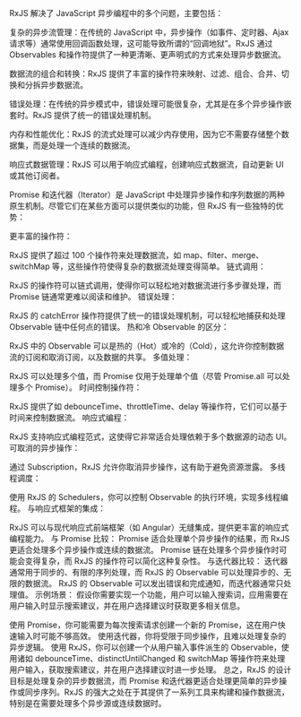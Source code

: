 RxJS 解决了 JavaScript 异步编程中的多个问题，主要包括：

复杂的异步流管理：在传统的 JavaScript 中，异步操作（如事件、定时器、Ajax 请求等）通常使用回调函数处理，这可能导致所谓的“回调地狱”。RxJS 通过 Observables 和操作符提供了一种更清晰、更声明式的方式来处理异步数据流。

数据流的组合和转换：RxJS 提供了丰富的操作符来映射、过滤、组合、合并、切换和分拆异步数据流。

错误处理：在传统的异步模式中，错误处理可能很复杂，尤其是在多个异步操作嵌套时。RxJS 提供了统一的错误处理机制。

内存和性能优化：RxJS 的流式处理可以减少内存使用，因为它不需要存储整个数据集，而是处理一个连续的数据流。

响应式数据管理：RxJS 可以用于响应式编程，创建响应式数据流，自动更新 UI 或其他订阅者。



Promise 和迭代器（Iterator）是 JavaScript 中处理异步操作和序列数据的两种原生机制。尽管它们在某些方面可以提供类似的功能，但 RxJS 有一些独特的优势：

更丰富的操作符：

RxJS 提供了超过 100 个操作符来处理数据流，如 map、filter、merge、switchMap 等，这些操作符使得复杂的数据流处理变得简单。
链式调用：

RxJS 的操作符可以链式调用，使得你可以轻松地对数据流进行多步骤处理，而 Promise 链通常更难以阅读和维护。
错误处理：

RxJS 的 catchError 操作符提供了统一的错误处理机制，可以轻松地捕获和处理 Observable 链中任何点的错误。
热和冷 Observable 的区分：

RxJS 中的 Observable 可以是热的（Hot）或冷的（Cold），这允许你控制数据流的订阅和取消订阅，以及数据的共享。
多值处理：

RxJS 可以处理多个值，而 Promise 仅用于处理单个值（尽管 Promise.all 可以处理多个 Promise）。
时间控制操作符：

RxJS 提供了如 debounceTime、throttleTime、delay 等操作符，它们可以基于时间来控制数据流。
响应式编程：

RxJS 支持响应式编程范式，这使得它非常适合处理依赖于多个数据源的动态 UI。
可取消的异步操作：

通过 Subscription，RxJS 允许你取消异步操作，这有助于避免资源泄露。
多线程调度：

使用 RxJS 的 Schedulers，你可以控制 Observable 的执行环境，实现多线程编程。
与响应式框架的集成：

RxJS 可以与现代响应式前端框架（如 Angular）无缝集成，提供更丰富的响应式编程能力。
与 Promise 比较：
Promise 适合处理单个异步操作的结果，而 RxJS 更适合处理多个异步操作或连续的数据流。
Promise 链在处理多个异步操作时可能会变得复杂，而 RxJS 的操作符可以简化这种复杂性。
与迭代器比较：
迭代器通常用于同步的、有限的序列处理，而 RxJS 的 Observable 可以处理异步的、无限的数据流。
RxJS 的 Observable 可以发出错误和完成通知，而迭代器通常只处理值。
示例场景：
假设你需要实现一个功能，用户可以输入搜索词，应用需要在用户输入时显示搜索建议，并在用户选择建议时获取更多相关信息。

使用 Promise，你可能需要为每次搜索请求创建一个新的 Promise，这在用户快速输入时可能不够高效。
使用迭代器，你将受限于同步操作，且难以处理复杂的异步逻辑。
使用 RxJS，你可以创建一个从用户输入事件派生的 Observable，使用诸如 debounceTime、distinctUntilChanged 和 switchMap 等操作符来处理用户输入，获取搜索建议，并在用户选择建议时进一步处理。
总之，RxJS 的设计目标是处理复杂的异步数据流，而 Promise 和迭代器更适合处理更简单的异步操作或同步序列。RxJS 的强大之处在于其提供了一系列工具来构建和操作数据流，特别是在需要处理多个异步源或连续数据时。
